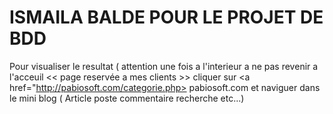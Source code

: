 # ISMAILA BALDE    POUR LE PROJET DE BDD
Pour visualiser le resultat ( attention une fois a l'interieur a ne pas revenir a l'acceuil << page reservée a mes clients >> 
cliquer sur  <a href="http://pabiosoft.com/categorie.php> pabiosoft.com </a>  et naviguer dans le mini blog ( Article poste commentaire recherche etc...)
